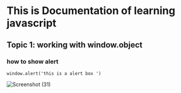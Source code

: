 # This is Documentation of learning javascript
 ## Topic 1: working with window.object
 ### how to show alert
 
 ~~~
 window.alert('this is a alert box ')
 ~~~
 
 ![Screenshot (31)](https://user-images.githubusercontent.com/95132308/143727806-35dbfb0a-82a3-496c-9dea-500edbeb077b.png)

